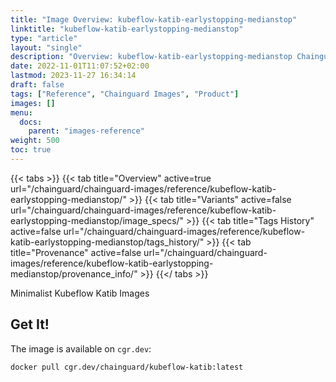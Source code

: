 ```yaml
---
title: "Image Overview: kubeflow-katib-earlystopping-medianstop"
linktitle: "kubeflow-katib-earlystopping-medianstop"
type: "article"
layout: "single"
description: "Overview: kubeflow-katib-earlystopping-medianstop Chainguard Image"
date: 2022-11-01T11:07:52+02:00
lastmod: 2023-11-27 16:34:14
draft: false
tags: ["Reference", "Chainguard Images", "Product"]
images: []
menu: 
  docs: 
    parent: "images-reference"
weight: 500
toc: true
---
```


{{< tabs >}}
{{< tab title="Overview" active=true url="/chainguard/chainguard-images/reference/kubeflow-katib-earlystopping-medianstop/" >}}
{{< tab title="Variants" active=false url="/chainguard/chainguard-images/reference/kubeflow-katib-earlystopping-medianstop/image_specs/" >}}
{{< tab title="Tags History" active=false url="/chainguard/chainguard-images/reference/kubeflow-katib-earlystopping-medianstop/tags_history/" >}}
{{< tab title="Provenance" active=false url="/chainguard/chainguard-images/reference/kubeflow-katib-earlystopping-medianstop/provenance_info/" >}}
{{</ tabs >}}



<!--overview:start-->
Minimalist Kubeflow Katib Images
<!--overview:end-->

<!--getting:start-->
## Get It!
The image is available on `cgr.dev`:

```
docker pull cgr.dev/chainguard/kubeflow-katib:latest
```
<!--getting:end-->

<!--body:start-->
<!--body:end-->

